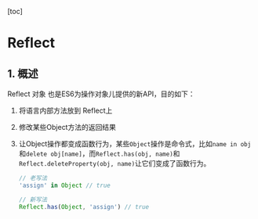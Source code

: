 [toc]

# Reflect

## 1. 概述

Reflect 对象 也是ES6为操作对象儿提供的新API，目的如下：

1. 将语言内部方法放到 Reflect上

2. 修改某些Object方法的返回结果

3. 让Object操作都变成函数行为，某些`Object`操作是命令式，比如`name in obj`和`delete obj[name]`，而`Reflect.has(obj, name)`和`Reflect.deleteProperty(obj, name)`让它们变成了函数行为。

   ```javascript
   // 老写法
   'assign' in Object // true
   
   // 新写法
   Reflect.has(Object, 'assign') // true
   ```

